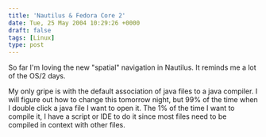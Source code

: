```yaml
---
title: 'Nautilus & Fedora Core 2'
date: Tue, 25 May 2004 10:29:26 +0000
draft: false
tags: [Linux]
type: post
---
```


So far I'm loving the new "spatial" navigation in Nautilus. It reminds me a lot of the OS/2 days.

My only gripe is with the default association of java files to a java compiler. I will figure out how to change this tomorrow night, but 99% of the time when I double click a java file I want to open it. The 1% of the time I want to compile it, I have a script or IDE to do it since most files need to be compiled in context with other files.